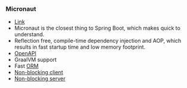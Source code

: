 ### Micronaut
- [Link](https://www.kotlindevelopment.com/why-kotlin-for-backend-is-a-real-thing/)
- Micronaut is the closest thing to Spring Boot, which makes quick to understand. 
- Reflection free, compile-time dependency injection and AOP, which results in fast startup time and low memory footprint. 
- [OpenAPI](https://docs.micronaut.io/latest/guide/index.html#openapi)
- GraalVM support
- Fast [ORM](https://objectcomputing.com/news/2019/07/18/unleashing-predator-precomputed-data-repositories)
- [Non-blocking client](https://docs.micronaut.io/latest/guide/index.html#httpClient)
- [Non-blocking server](https://docs.micronaut.io/latest/guide/index.html#httpServer)

